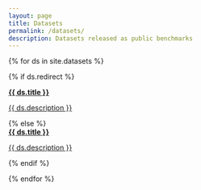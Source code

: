 ```yaml
---
layout: page
title: Datasets 
permalink: /datasets/
description: Datasets released as public benchmarks 
---
```


{% for ds in site.datasets %}

{% if ds.redirect %}
<div>
    <a href="{{ ds.redirect }}" target="_blank">
    <span>
        <strong>{{ ds.title }}</strong>
        <br/>
        <p>{{ ds.description }}</p>
    </span>
    </a>
</div>
{% else %}

<div>
    <a href="{{ ds.url | prepend: site.baseurl | prepend: site.url }}">
    <span>
        <strong>{{ ds.title }}</strong>
        <br/>
        <p>{{ ds.description }}</p>
    </span>
    </a>
</div>

{% endif %}

{% endfor %}
